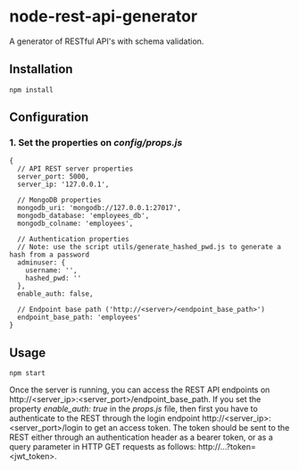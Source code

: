# node-rest-api-generator #

A generator of RESTful API's with schema validation.

## Installation

~~~
npm install
~~~

## Configuration

### 1. Set the properties on *config/props.js*
~~~
{
  // API REST server properties
  server_port: 5000,
  server_ip: '127.0.0.1',

  // MongoDB properties
  mongodb_uri: 'mongodb://127.0.0.1:27017',
  mongodb_database: 'employees_db',
  mongodb_colname: 'employees',

  // Authentication properties
  // Note: use the script utils/generate_hashed_pwd.js to generate a hash from a password
  adminuser: {
    username: '',
    hashed_pwd: ''
  },
  enable_auth: false,

  // Endpoint base path ('http://<server>/<endpoint_base_path>')
  endpoint_base_path: 'employees'
}
~~~

## Usage

~~~
npm start
~~~

Once the server is running, you can access the REST API endpoints on http://<server_ip>:<server_port>/endpoint_base_path.
If you set the property *enable_auth: true* in the *props.js* file, then first you have to authenticate to the REST
through the login endpoint http://<server_ip>:<server_port>/login to get an access token. The token should be
sent to the REST either through an authentication header as a bearer token, or as a query parameter
in HTTP GET requests as follows: http://...?token=<jwt_token>.
